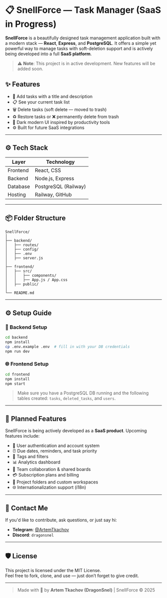 # 📋 SnellForce — Task Manager (SaaS in Progress)

**SnellForce** is a beautifully designed task management application built with a modern stack — **React**, **Express**, and **PostgreSQL**. It offers a simple yet powerful way to manage tasks with soft-deletion support and is actively being developed into a full **SaaS platform**.

> ⚠️ **Note**: This project is in active development. New features will be added soon.

## ✨ Features

- 📄 Add tasks with a title and description  
- 📋 See your current task list  
- 🗑 Delete tasks (soft delete — moved to trash)  
- ♻️ Restore tasks or ❌ permanently delete from trash  
- 🎨 Dark modern UI inspired by productivity tools  
- ⚙️ Built for future SaaS integrations

---

## ⚙️ Tech Stack

| Layer     | Technology             |
|-----------|------------------------|
| Frontend  | React, CSS             |
| Backend   | Node.js, Express       |
| Database  | PostgreSQL (Railway)   |
| Hosting   | Railway, GitHub        |

---

## 📦 Folder Structure

```
SnellForce/
│
├── backend/
│   ├── routes/
│   ├── config/
│   ├── .env
│   ├── server.js
│
├── frontend/
│   ├── src/
│   │   ├── components/
│   │   ├── App.js / App.css
│   ├── public/
│
└── README.md
```

---

## ⚙️ Setup Guide

### 🔧 Backend Setup

```bash
cd backend
npm install
cp .env.example .env  # fill in with your DB credentials
npm run dev
```

### 🌐 Frontend Setup

```bash
cd frontend
npm install
npm start
```

> Make sure you have a PostgreSQL DB running and the following tables created:
> `tasks`, `deleted_tasks`, and `users`.

---

## 🧠 Planned Features

SnellForce is being actively developed as a **SaaS product**. Upcoming features include:

- 🔐 User authentication and account system
- ⏰ Due dates, reminders, and task priority
- 🧾 Tags and filters
- 📊 Analytics dashboard
- 👥 Team collaboration & shared boards
- 💳 Subscription plans and billing
- 📁 Project folders and custom workspaces
- 🌐 Internationalization support (i18n)

---

## 🤝 Contact Me

If you'd like to contribute, ask questions, or just say hi:

- **Telegram**: [@ArtemTkachov](https://t.me/ArtemTkachov)  
- **Discord**: `dragonsnel`  

---

## 🛡 License

This project is licensed under the MIT License.  
Feel free to fork, clone, and use — just don’t forget to give credit.

---

> Made with 💙 by **Artem Tkachov (DragonSnel)** | SnellForce © 2025
